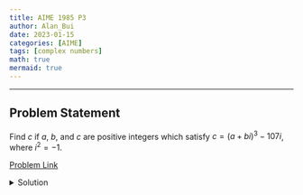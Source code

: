 ```yaml
---
title: AIME 1985 P3    
author: Alan_Bui    
date: 2023-01-15
categories: [AIME]
tags: [complex numbers]
math: true    
mermaid: true  
---
```


---
## Problem Statement

Find $c$ if $a$, $b$, and $c$ are positive integers which satisfy $c=(a + bi)^3 - 107i$, where $i^2 = -1$.

[Problem Link](https://artofproblemsolving.com/wiki/index.php/1985_AIME_Problems/Problem_3)

<details>
<summary> Solution </summary>

$$c = (a^2 + 2abi + b^2i^2)(a + bi) - 107i$$

$$c = a^3 + 2a^2bi + ab^2i^2 + a^2bi + 2ab^2i^2 + b^3i^3 - 107i$$

$$c = a^3 + 3a^2bi + 3ab^2i^2 + b^3i^3 - 107i$$

$$c = (a^3 - 3ab^2) + (3a^2bi - b^3i - 107i)$$

$$\text{Since } c \in \mathbb{Z} \implies 3a^2bi - b^3i - 107i = 0$$

$$3a^2b - b^3 = 107$$

$$b(3a^2 - b^2) = 107$$

$$\text{Since 107 is a prime number }\implies b = 1, 3a^2 - b^2$$

$$\implies 3a^2 - (1^2) = 107 \implies a = 6$$

$$\therefore c = (a^3 - 3ab^2) + (3a^2bi - b^3i - 107i) = 6^3 - 3(6)(1^2) + 0 = 198$$

</details>
